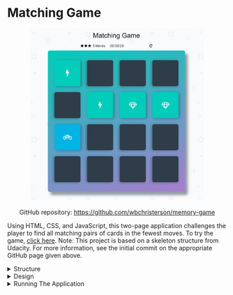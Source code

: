 # Matching Game

<div style="display: flex; flex-direction: column; align-items: center">
    <img alt="A sample image of the matching game during use" width="400" src="../assets/Matching-Game-imgs/display.png">
    <div style="margin-top: 20px">
        GitHub repository: <a target="\_blank" href="https://github.com/wbchristerson/memory-game">https://github.com/wbchristerson/memory-game</a>
    </div>
</div>

Using HTML, CSS, and JavaScript, this two-page application challenges the player to find all matching pairs of cards in the fewest moves. To try the game, <a href="https://wbchristerson.github.io/memory-game/" target="\_blank">click here</a>. Note: This project is based on a skeleton structure from Udacity. For more information, see the initial commit on the appropriate GitHub page given above.

<details>
    <summary>Structure</summary>
    <br>
    <ul>
        <li>You must find the 8 matching images from cards that are turned over.</li>
        <li>When you click a card, it flips, turns blue, and the hidden image appears.</li>
        <li>When you make a match, the cards change color and the images remain visible.</li>
        <li>If you do not make a match, the cards flip back over to their original display.</li>
        <li>Once you match all cards, the game is over and the screen congratulates you, listing various statistics about your game. To play again, click the "play again" button.</li>
    </ul>
</details>

<details>
    <summary>Design</summary>
    <br>
    The main screen includes a timer, a move counter, a reset button, and a star rating. Below is an example of the interface:

    <div style="display: flex; justify-content: center; margin-top: 20px; margin-bottom: 20px;">
        <img width="400" src="../assets/Matching-Game-imgs/memory-game-page.png" alt="A screenshot of the game's introductory page" style="max-height: 400px;">
    </div>

    Finishing with at most 15 moves yields a 3-star rating, finishing with more than 16 moves but at most 25 yields a 2-star rating, and finishing with more than 25 moves yields a 1-star rating. Here is an example end page:

    <div style="display: flex; justify-content: center; margin-top: 20px; margin-bottom: 20px;">
        <img width="400" src="../assets/Matching-Game-imgs/memory-end-page.png" alt="A screenshot of the game's end page">
    </div>
</details>

<details>
    <summary>Running The Application</summary>
    <br>
    Run the application in your browser by <a href="https://wbchristerson.github.io/memory-game/" target="\_blank">clicking here</a>. To download, clone the repository using this terminal command:
    <br>
    <code>git clone https://github.com/wbchristerson/memory-game.git</code>
    <br>
    <br>
    Alternatively, follow the instructions below to download to a hard drive:
    <ul>
        <li>Navigate to <a href="https://github.com/wbchristerson/memory-game" target="\_blank">this page</a>.</li>
        <li>Click the green "Clone or download" button towards the right then choose "Download ZIP".</li>
        <li>Find the folder <code>memory-game-master</code> in your Downloads folder or wherever it was placed on your device.</li>
        <li>Right click and choose "Extract All" then extract.</li>
        <li>Open your browser and use <code>Ctrl + O</code> (for Windows machines) to open the file selector on your device.</li>
        <li>Go to <code>memory-game-master</code>, enter <code>memory-game-master</code> again, then select <code>index.html</code>. The game screen will appear.
        </li>
    </ul>
</details>
